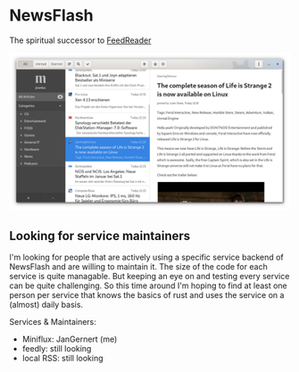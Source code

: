 # NewsFlash

The spiritual successor to [FeedReader](https://github.com/jangernert/FeedReader)

![Screenshot](./data/screenshots/2019-12-19.png "WIP 2019-12-19")

## Looking for service maintainers

I'm looking for people that are actively using a specific service backend of NewsFlash and are willing to maintain it.
The size of the code for each service is quite managable. But keeping an eye on and testing every service can be quite challenging.
So this time around I'm hoping to find at least one person per service that knows the basics of rust and uses the service on a (almost) daily basis.

Services & Maintainers:

- Miniflux: JanGernert (me)
- feedly: still looking
- local RSS: still looking